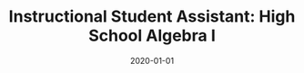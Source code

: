 ---
title: "Instructional Student Assistant: High School Algebra I"
collection: teaching
type: "High School"
permalink: /teaching/2020-spring-1
venue: "Silver Creek High School, Mathematics"
date: 2020-01-01
location: "Longmont, CO"
---
